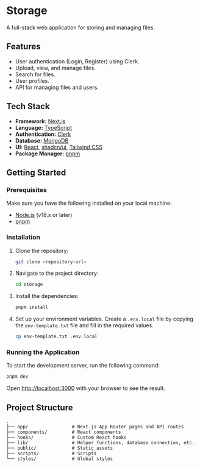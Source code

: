 # Storage

A full-stack web application for storing and managing files.

## Features

*   User authentication (Login, Register) using Clerk.
*   Upload, view, and manage files.
*   Search for files.
*   User profiles.
*   API for managing files and users.

## Tech Stack

*   **Framework:** [Next.js](https://nextjs.org/)
*   **Language:** [TypeScript](https://www.typescriptlang.org/)
*   **Authentication:** [Clerk](https://clerk.com/)
*   **Database:** [MongoDB](https://www.mongodb.com/)
*   **UI:** [React](https://react.dev/), [shadcn/ui](https://ui.shadcn.com/), [Tailwind CSS](https://tailwindcss.com/)
*   **Package Manager:** [pnpm](https://pnpm.io/)

## Getting Started

### Prerequisites

Make sure you have the following installed on your local machine:

*   [Node.js](https://nodejs.org/en) (v18.x or later)
*   [pnpm](https://pnpm.io/installation)

### Installation

1.  Clone the repository:
    ```bash
    git clone <repository-url>
    ```
2.  Navigate to the project directory:
    ```bash
    cd storage
    ```
3.  Install the dependencies:
    ```bash
    pnpm install
    ```
4.  Set up your environment variables. Create a `.env.local` file by copying the `env-template.txt` file and fill in the required values.
    ```bash
    cp env-template.txt .env.local
    ```

### Running the Application

To start the development server, run the following command:

```bash
pnpm dev
```

Open [http://localhost:3000](http://localhost:3000) with your browser to see the result.

## Project Structure

```
.
├── app/                # Next.js App Router pages and API routes
├── components/         # React components
├── hooks/              # Custom React hooks
├── lib/                # Helper functions, database connection, etc.
├── public/             # Static assets
├── scripts/            # Scripts
└── styles/             # Global styles
```